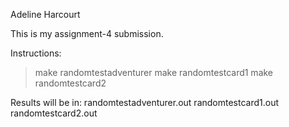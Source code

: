 Adeline Harcourt

This is my assignment-4 submission.

Instructions:

> make randomtestadventurer
> make randomtestcard1
> make randomtestcard2

Results will be in:
randomtestadventurer.out
randomtestcard1.out
randomtestcard2.out
